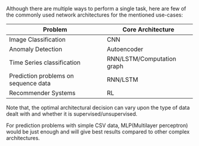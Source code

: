 Although there are multiple ways to perform a single task, here are few of the commonly used network architectures for the mentioned use-cases:

| Problem  | Core Architecture |
|--|--|
| Image Classification | CNN |
| Anomaly Detection | Autoencoder |
| Time Series classification | RNN/LSTM/Computation graph
| Prediction problems on sequence data | RNN/LSTM
| Recommender Systems | RL


Note that, the optimal architectural decision can vary upon the type of data dealt with and whether it is supervised/unsupervised. 

For prediction problems with simple CSV data, MLP(Multilayer perceptron) would be just enough and will give best results compared to other complex architectures. 
